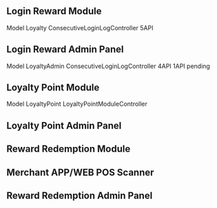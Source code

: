 ## Login Reward Module ##
Model
Loyalty
ConsecutiveLoginLogController
5API

## Login Reward Admin Panel ##
Model
LoyaltyAdmin
ConsecutiveLoginLogController
4API
1API pending

## Loyalty Point Module ##
Model
LoyaltyPoint
LoyaltyPointModuleController

## Loyalty Point Admin Panel ##
## Reward Redemption Module ##
## Merchant APP/WEB POS Scanner ##
## Reward Redemption Admin Panel ##
